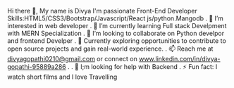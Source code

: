  Hi there 👋, My name is Divya
 I'm passionate Front-End Developer
 Skills:HTML5/CSS3/Bootstrap/Javascript/React js/python.Mangodb
 . 👀 I’m interested in web developer
 . 🌱 I’m currently learning Full stack Develpment with <span> MERN <span/> Specialization
 . 💞️ I’m looking to collaborate on Python develpor and frontend Develper
 . 🚀 Currently exploring opportunities to contribute to open source projects and gain real-world experience.
 . 📫 Reach me at divyagopathi0210@gmail.com  or connect on www.linkedin.com/in/divya-gopathi-95889a286 .
 . 🤔 I;m looking for help with Backend
 . ⚡ Fun fact: I watch short films and I love Travelling

<!---
divyagopathi/divyagopathi is a ✨ special ✨ repository because its `README.md` (this file) appears on your GitHub profile.
You can click the Preview link to take a look at your changes.
--->
